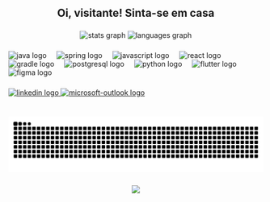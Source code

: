<h2 align="center">Oi, visitante! Sinta-se em casa</h2>

###

<div align="center">
  <img src="https://github-readme-stats.vercel.app/api?username=AnaBeCosta&hide_title=false&hide_rank=false&card_width=550&show_icons=true&include_all_commits=true&count_private=true&disable_animations=false&theme=nord&locale=pt-br&hide_border=false" height="150" alt="stats graph"  />
  <img src="https://github-readme-stats.vercel.app/api/top-langs?username=AnaBeCosta&locale=pt-br&hide_title=false&layout=compact&card_width=550&langs_count=10&theme=nord&hide_border=false" height="150" alt="languages graph"  />
</div>

###

<div align="left">
  <img src="https://cdn.jsdelivr.net/gh/devicons/devicon/icons/java/java-original.svg" height="30" alt="java logo"  />
  <img width="12" />
  <img src="https://cdn.jsdelivr.net/gh/devicons/devicon/icons/spring/spring-original.svg" height="30" alt="spring logo"  />
  <img width="12" />
  <img src="https://cdn.jsdelivr.net/gh/devicons/devicon/icons/javascript/javascript-original.svg" height="30" alt="javascript logo"  />
  <img width="12" />
  <img src="https://cdn.jsdelivr.net/gh/devicons/devicon/icons/react/react-original.svg" height="30" alt="react logo"  />
  <img width="12" />
  <img src="https://cdn.jsdelivr.net/gh/devicons/devicon/icons/gradle/gradle-original.svg" height="30" alt="gradle logo"  />
  <img width="12" />
  <img src="https://cdn.jsdelivr.net/gh/devicons/devicon/icons/postgresql/postgresql-original.svg" height="30" alt="postgresql logo"  />
  <img width="12" />
  <img src="https://cdn.jsdelivr.net/gh/devicons/devicon/icons/python/python-original.svg" height="30" alt="python logo"  />
  <img width="12" />
  <img src="https://cdn.jsdelivr.net/gh/devicons/devicon/icons/flutter/flutter-original.svg" height="30" alt="flutter logo"  />
  <img width="12" />
  <img src="https://cdn.jsdelivr.net/gh/devicons/devicon/icons/figma/figma-original.svg" height="30" alt="figma logo"  />
</div>

###

<div align="left">
  <a href="https://www.linkedin.com/in/ana-beatriz-costa-99a44717a/" target="_blank">
      <img src="https://img.shields.io/static/v1?message=LinkedIn&logo=linkedin&label=&color=0077B5&logoColor=white&labelColor=&style=for-the-badge" height="35" alt="linkedin logo"  />
  </a>
  <a href="https://outlook.live.com/mail/0/compose/AQMkADAwATM0MDAAMS0xYjk5AC1iYgAzNC0wMAItMDAKAEYAAAMuyWUfQvLFQqSWhLa2AFbVcgcAAqBY3YbK5UmlaWeTvp4dbAAAAgEPAAAAAqBY3YbK5UmlaWeTvp4dbAAFb%2FK%2BogAAAA%3D%3D" target="_blank">
    <img src="https://img.shields.io/static/v1?message=Outlook&logo=microsoft-outlook&label=&color=0078D4&logoColor=white&labelColor=&style=for-the-badge" height="35" alt="microsoft-outlook logo"  />
  </a>
</div>

###

<br clear="both">

<img src="https://raw.githubusercontent.com/AnaBeCosta/AnaBeCosta/output/snake.svg" alt="Snake animation" />

###

<div align="center">
  <img src="https://profile-counter.glitch.me/AnaBeCosta/count.svg?"  />
</div>

###
